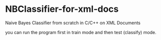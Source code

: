 # NBClassifier-for-xml-docs
Naive Bayes Classifier from scratch in C/C++ on XML Documents

you can run the program first in train mode and then test (classify) mode.
